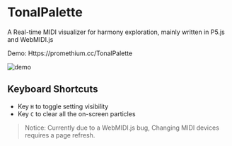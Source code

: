 # TonalPalette

A Real-time MIDI visualizer for harmony exploration, mainly written in P5.js and WebMIDI.js  

Demo: Https://promethium.cc/TonalPalette

![demo](***REMOVED***apps/TonalPalette/screenshots/demo.png)

## Keyboard Shortcuts

* Key `H` to toggle setting visibility
* Key `C` to clear all the on-screen particles

> Notice: Currently due to a WebMIDI.js bug, Changing MIDI devices requires a page refresh.
